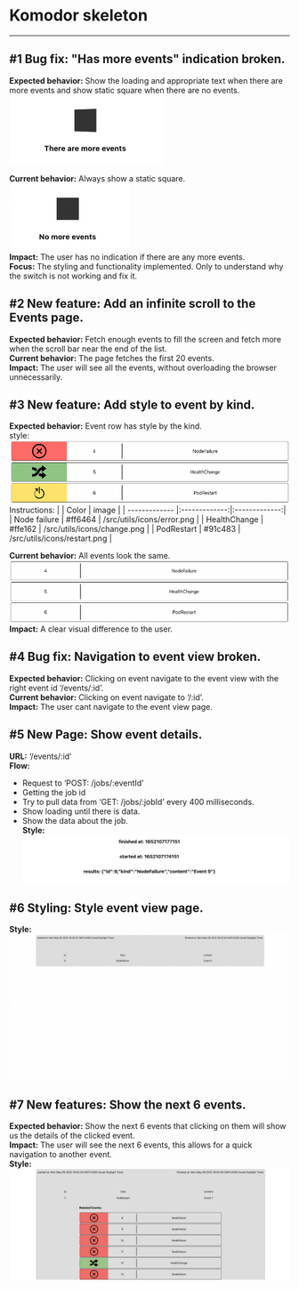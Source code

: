 # Komodor skeleton

---

## #1 Bug fix: "Has more events" indication broken.

**Expected behavior:** Show the loading and appropriate text when there are more events and show static square when there are no events.\
![#1 expected behavior.](public/images/1Expected.png)

**Current behavior:** Always show a static square.\
![#1 current behavior.](/public/images/1Current.png)\
**Impact:** The user has no indication if there are any more events.\
**Focus:** The styling and functionality implemented. Only to understand why the switch is not working and fix it.

## #2 New feature: Add an infinite scroll to the Events page.

**Expected behavior:** Fetch enough events to fill the screen and fetch more when the scroll bar near the end of the list.\
**Current behavior:** The page fetches the first 20 events.\
**Impact:** The user will see all the events, without overloading the browser unnecessarily.

## #3 New feature: Add style to event by kind.

**Expected behavior:** Event row has style by the kind.\
style:\
![#3 expected behavior.](/public/images/3Expected.png)\
Instructions:
| | Color | image |
| ------------- |:-------------:|:-------------:|
| Node failure | #ff6464 | /src/utils/icons/error.png |
| HealthChange | #ffe162 | /src/utils/icons/change.png |
| PodRestart | #91c483 | /src/utils/icons/restart.png |

**Current behavior:** All events look the same.
![#3 expected behavior.](/public/images/3Current.png)
**Impact:** A clear visual difference to the user.

## #4 Bug fix: Navigation to event view broken.

**Expected behavior:** Clicking on event navigate to the event view with the right event id ‘/events/:id’. \
**Current behavior:** Clicking on event navigate to ‘/:id’.\
**Impact:** The user cant navigate to the event view page.

## #5 New Page: Show event details.

**URL:** ‘/events/:id’\
**Flow:**

- Request to ‘POST: /jobs/:eventId’
- Getting the job id
- Try to pull data from ‘GET: /jobs/:jobId’ every 400 milliseconds.
- Show loading until there is data.
- Show the data about the job.\
  **Style:**\
  ![#5 Style.](/public/images/5Style.png)

## #6 Styling: Style event view page.

**Style:**\
![#6 Style.](/public/images/6Style.png)

## #7 New features: Show the next 6 events.

**Expected behavior:** Show the next 6 events that clicking on them will show us the details of the clicked event.\
**Impact:** The user will see the next 6 events, this allows for a quick navigation to another event.\
**Style:**\
![#7 Style.](/public/images/7Style.png)

